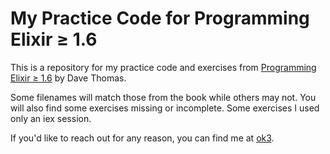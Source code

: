# My Practice Code for Programming Elixir ≥ 1.6

This is a repository for my practice code and exercises from [Programming Elixir ≥ 1.6](https://pragprog.com/titles/elixir16/programming-elixir-1-6/ "Programming Elixir") by Dave Thomas. 

Some filenames will match those from the book while others may not. You will also find some exercises missing or incomplete. Some exercises I used only an iex session.

If you'd like to reach out for any reason, you can find me at [ok3](https://ok3.dev).

